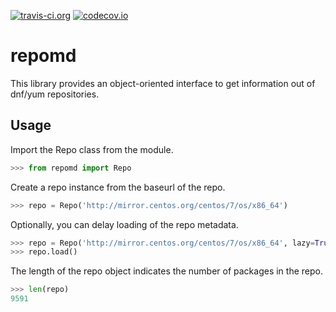 [![travis-ci.org](https://img.shields.io/travis/carlwgeorge/repomd.svg)](https://travis-ci.org/carlwgeorge/repomd)
[![codecov.io](https://img.shields.io/codecov/c/github/carlwgeorge/repomd.svg)](https://codecov.io/gh/carlwgeorge/repomd)

# repomd

This library provides an object-oriented interface to get information out of dnf/yum repositories.

## Usage

Import the Repo class from the module.

```python
>>> from repomd import Repo
```

Create a repo instance from the baseurl of the repo.

```python
>>> repo = Repo('http://mirror.centos.org/centos/7/os/x86_64')
```

Optionally, you can delay loading of the repo metadata.

```python
>>> repo = Repo('http://mirror.centos.org/centos/7/os/x86_64', lazy=True)
>>> repo.load()
```

The length of the repo object indicates the number of packages in the repo.

```python
>>> len(repo)
9591
```
